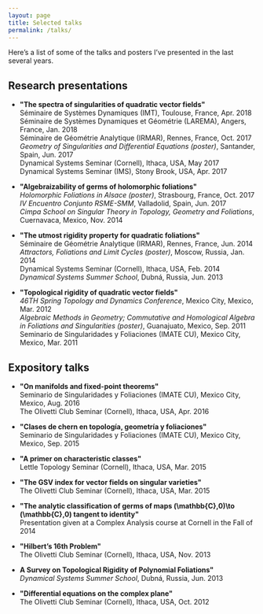```yaml
---
layout: page
title: Selected talks
permalink: /talks/
---
```



Here’s a list of some of the talks and posters I’ve presented in the last several years.


## Research presentations

* **"The spectra of singularities of quadratic vector fields"**  
  Séminaire de Systèmes Dynamiques (IMT), Toulouse, France, Apr. 2018  
  Séminaire de Systèmes Dynamiques et Géométrie (LAREMA), Angers, France, Jan. 2018  
  Séminaire de Géométrie Analytique (IRMAR), Rennes, France, Oct. 2017  
  _Geometry of Singularities and Differential Equations (poster)_, Santander, Spain, Jun. 2017  
  Dynamical Systems Seminar (Cornell), Ithaca, USA, May 2017  
  Dynamical Systems Seminar (IMS), Stony Brook, USA, Apr. 2017  
  
* **"Algebraizability of germs of holomorphic foliations"**  
  _Holomorphic Foliations in Alsace (poster)_, Strasbourg, France, Oct. 2017  
  _IV Encuentro Conjunto RSME-SMM_, Valladolid, Spain, Jun. 2017  
  _Cimpa School on Singular Theory in Topology, Geometry and Foliations_, Cuernavaca, Mexico, Nov. 2014  

* **"The utmost rigidity property for quadratic foliations"**  
  Séminaire de Géométrie Analytique (IRMAR), Rennes, France, Jun. 2014  
  _Attractors, Foliations and Limit Cycles (poster)_, Moscow, Russia, Jan. 2014  
  Dynamical Systems Seminar (Cornell), Ithaca, USA, Feb. 2014  
  _Dynamical Systems Summer School_, Dubná, Russia, Jun. 2013  

* **"Topological rigidity of quadratic vector fields"**  
  _46TH Spring Topology and Dynamics Conference_, Mexico City, Mexico, Mar. 2012  
  _Algebraic Methods in Geometry; Commutative and Homological Algebra in Foliations and Singularities (poster)_, Guanajuato, Mexico, Sep. 2011  
  Seminario de Singularidades y Foliaciones (IMATE CU), Mexico City, Mexico, Mar. 2011  

 
## Expository talks

* **"On manifolds and fixed-point theorems"**  
  Seminario de Singularidades y Foliaciones (IMATE CU), Mexico City, Mexico, Aug. 2016  
  The Olivetti Club Seminar (Cornell), Ithaca, USA, Apr. 2016  

* **"Clases de chern en topología, geometría y foliaciones"**  
  Seminario de Singularidades y Foliaciones (IMATE CU), Mexico City, Mexico, Sep. 2015  

* **"A primer on characteristic classes"**  
  Lettle Topology Seminar (Cornell), Ithaca, USA, Mar. 2015  

* **"The GSV index for vector fields on singular varieties"**  
  The Olivetti Club Seminar (Cornell), Ithaca, USA, Mar. 2015  

* **"The analytic classification of germs of maps (\mathbb{C},0)\to (\mathbb{C},0) tangent to identity"**  
  Presentation given at a Complex Analysis course at Cornell in the Fall of 2014  

* **"Hilbert’s 16th Problem"**  
  The Olivetti Club Seminar (Cornell), Ithaca, USA, Nov. 2013  
  
* **A Survey on Topological Rigidity of Polynomial Foliations"**  
  _Dynamical Systems Summer School_, Dubná, Russia, Jun. 2013  

* **"Differential equations on the complex plane"**  
  The Olivetti Club Seminar (Cornell), Ithaca, USA, Oct. 2012  


&nbsp;

&nbsp;

